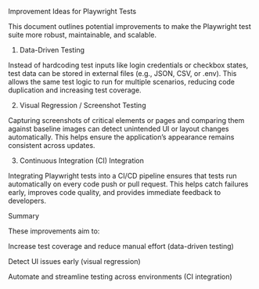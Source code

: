 Improvement Ideas for Playwright Tests

This document outlines potential improvements to make the Playwright test suite more robust, maintainable, and scalable.

1. Data-Driven Testing

Instead of hardcoding test inputs like login credentials or checkbox states, test data can be stored in external files (e.g., JSON, CSV, or .env). This allows the same test logic to run for multiple scenarios, reducing code duplication and increasing test coverage.

2. Visual Regression / Screenshot Testing

Capturing screenshots of critical elements or pages and comparing them against baseline images can detect unintended UI or layout changes automatically. This helps ensure the application’s appearance remains consistent across updates.

3. Continuous Integration (CI) Integration

Integrating Playwright tests into a CI/CD pipeline ensures that tests run automatically on every code push or pull request. This helps catch failures early, improves code quality, and provides immediate feedback to developers.

Summary

These improvements aim to:

Increase test coverage and reduce manual effort (data-driven testing)

Detect UI issues early (visual regression)

Automate and streamline testing across environments (CI integration)